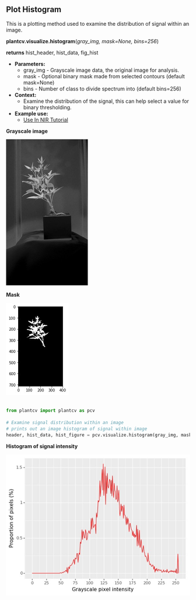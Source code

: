 ## Plot Histogram

This is a plotting method used to examine the distribution of signal within an image.

**plantcv.visualize.histogram**(*gray_img, mask=None, bins=256*)

**returns** hist_header, hist_data, fig_hist

- **Parameters:**
    - gray_img - Grayscale image data, the original image for analysis.
    - mask - Optional binary mask made from selected contours (default mask=None)
    - bins - Number of class to divide spectrum into (default bins=256)
- **Context:**
    - Examine the distribution of the signal, this can help select a value for binary thresholding.
- **Example use:**
    - [Use In NIR Tutorial](nir_tutorial.md)

**Grayscale image**

![Screenshot](img/documentation_images/plot_hist/01_hsv_saturation.jpg) 

**Mask**

![Screenshot](img/documentation_images/plot_hist/mask.jpg)

```python

from plantcv import plantcv as pcv

# Examine signal distribution within an image
# prints out an image histogram of signal within image
header, hist_data, hist_figure = pcv.visualize.histogram(gray_img, mask=mask, bins=256)
```

**Histogram of signal intensity**

![Screenshot](img/documentation_images/plot_hist/hist.jpg) 
